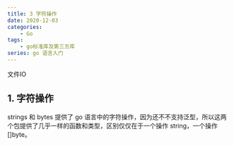 ```yaml
---
title: 3 字符操作
date: 2020-12-03
categories:
    - Go
tags:
	- go标准库及第三方库
series: go 语言入门
---
```


文件IO
<!-- more -->


## 1. 字符操作
strings 和 bytes 提供了 go 语言中的字符操作，因为还不不支持泛型，所以这两个包提供了几乎一样的函数和类型，区别仅仅在于一个操作 string，一个操作 []byte。

